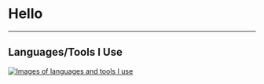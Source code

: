 # Hello

---

## Languages/Tools I Use

[![Images of languages and tools I use](https://skillicons.dev/icons?i=cs,c,cpp,html,css,js,github,nodejs,vscode,visualstudio,unity,ae,photoshop,blender)](https://skillicons.dev)
